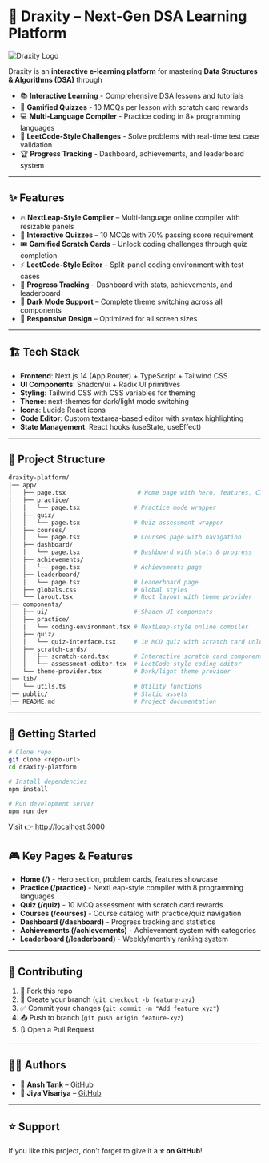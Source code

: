 # 🚀 Draxity – Next-Gen DSA Learning Platform

![Draxity Logo](https://via.placeholder.com/200x60.png?text=Draxity+Logo)

Draxity is an **interactive e-learning platform** for mastering **Data Structures & Algorithms (DSA)** through

- 📚 **Interactive Learning** - Comprehensive DSA lessons and tutorials
- 📝 **Gamified Quizzes** - 10 MCQs per lesson with scratch card rewards
- 💻 **Multi-Language Compiler** - Practice coding in 8+ programming languages
- 🎯 **LeetCode-Style Challenges** - Solve problems with real-time test case validation
- 🏆 **Progress Tracking** - Dashboard, achievements, and leaderboard system

---

## ✨ Features

- 🔥 **NextLeap-Style Compiler** – Multi-language online compiler with resizable panels
- 🧠 **Interactive Quizzes** – 10 MCQs with 70% passing score requirement
- 🎟️ **Gamified Scratch Cards** – Unlock coding challenges through quiz completion
- ⚡ **LeetCode-Style Editor** – Split-panel coding environment with test cases
- 🎯 **Progress Tracking** – Dashboard with stats, achievements, and leaderboard
- 🌙 **Dark Mode Support** – Complete theme switching across all components
- 📱 **Responsive Design** – Optimized for all screen sizes

---

## 🏗️ Tech Stack

- **Frontend**: Next.js 14 (App Router) + TypeScript + Tailwind CSS
- **UI Components**: Shadcn/ui + Radix UI primitives
- **Styling**: Tailwind CSS with CSS variables for theming
- **Theme**: next-themes for dark/light mode switching
- **Icons**: Lucide React icons
- **Code Editor**: Custom textarea-based editor with syntax highlighting
- **State Management**: React hooks (useState, useEffect)

---

## 📂 Project Structure

```bash
draxity-platform/
│── app/
│   ├── page.tsx                    # Home page with hero, features, CTA
│   ├── practice/
│   │   └── page.tsx               # Practice mode wrapper
│   ├── quiz/
│   │   └── page.tsx               # Quiz assessment wrapper
│   ├── courses/
│   │   └── page.tsx               # Courses page with navigation
│   ├── dashboard/
│   │   └── page.tsx               # Dashboard with stats & progress
│   ├── achievements/
│   │   └── page.tsx               # Achievements page
│   ├── leaderboard/
│   │   └── page.tsx               # Leaderboard page
│   ├── globals.css                # Global styles
│   └── layout.tsx                 # Root layout with theme provider
│── components/
│   ├── ui/                        # Shadcn UI components
│   ├── practice/
│   │   └── coding-environment.tsx # NextLeap-style online compiler
│   ├── quiz/
│   │   └── quiz-interface.tsx     # 10 MCQ quiz with scratch card unlock
│   ├── scratch-cards/
│   │   ├── scratch-card.tsx       # Interactive scratch card component
│   │   └── assessment-editor.tsx  # LeetCode-style coding editor
│   └── theme-provider.tsx         # Dark/light theme provider
│── lib/
│   └── utils.ts                   # Utility functions
│── public/                        # Static assets
│── README.md                      # Project documentation
```

---

## 🚀 Getting Started

```bash
# Clone repo
git clone <repo-url>
cd draxity-platform

# Install dependencies
npm install

# Run development server
npm run dev
```

Visit 👉 [http://localhost:3000](http://localhost:3000)

## 🎮 Key Pages & Features

- **Home (/)** - Hero section, problem cards, features showcase
- **Practice (/practice)** - NextLeap-style compiler with 8 programming languages
- **Quiz (/quiz)** - 10 MCQ assessment with scratch card rewards
- **Courses (/courses)** - Course catalog with practice/quiz navigation
- **Dashboard (/dashboard)** - Progress tracking and statistics
- **Achievements (/achievements)** - Achievement system with categories
- **Leaderboard (/leaderboard)** - Weekly/monthly ranking system

---

## 🤝 Contributing

1. 🍴 Fork this repo
2. 🌿 Create your branch (`git checkout -b feature-xyz`)
3. ✅ Commit your changes (`git commit -m "Add feature xyz"`)
4. 📤 Push to branch (`git push origin feature-xyz`)
5. 🔃 Open a Pull Request

---

## 🧑‍💻 Authors

- 👤 **Ansh Tank** – [GitHub](https://github.com/AnshTank)
- 👤 **Jiya Visariya** – [GitHub](https://github.com/jiyavisariya09)

---

## ⭐ Support

If you like this project, don’t forget to give it a **⭐ on GitHub**!
